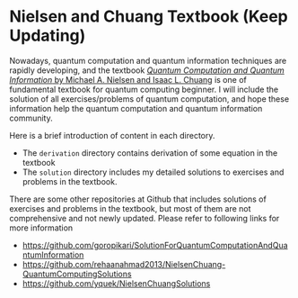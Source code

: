# Nielsen and Chuang Textbook (Keep Updating)

Nowadays, quantum computation and quantum information techniques are rapidly developing, and the textbook <u>*Quantum Computation and Quantum Information* by Michael A. Nielsen and Isaac L. Chuang</u> is one of fundamental textbook for quantum computing beginner. I will include the solution of all exercises/problems of quantum computation, and hope these information help the quantum computation and quantum information community. 

Here is a brief introduction of content in each directory. 

* The `derivation` directory contains derivation of some equation in the textbook
* The `solution` directory includes my detailed solutions to exercises and problems in the textbook. 

There are some other repositories at Github that includes solutions of exercises and problems in the textbook, but most of them are not comprehensive and not newly updated. Please refer to following links for more information

* https://github.com/goropikari/SolutionForQuantumComputationAndQuantumInformation 
* https://github.com/rehaanahmad2013/NielsenChuang-QuantumComputingSolutions
* https://github.com/yquek/NielsenChuangSolutions

